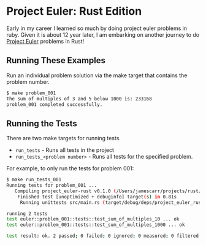 # Project Euler: Rust Edition

Early in my career I learned so much by doing project euler problems in ruby. Given it is about 12 year later,
I am embarking on another journey to do [Project Euler](https://projecteuler.net/) problems in Rust!

## Running These Examples

Run an individual problem solution via the make target that contains the problem number.

```bash
$ make problem_001
The sum of multiples of 3 and 5 below 1000 is: 233168
problem_001 completed successfully.

```

## Running the Tests

There are two make targets for running tests.

- `run_tests` - Runs all tests in the project
- `run_tests_<problem number>` - Runs all tests for the specified problem.

For example, to only run the tests for problem 001:

```bash
$ make run_tests_001
Running tests for problem_001 ...
   Compiling project_euler-rust v0.1.0 (/Users/jamescarr/projects/rust/project-euler-rust)
    Finished test [unoptimized + debuginfo] target(s) in 0.81s
     Running unittests src/main.rs (target/debug/deps/project_euler_rust-cd01e5e5c30bddb0)

running 2 tests
test euler::problem_001::tests::test_sum_of_multiples_10 ... ok
test euler::problem_001::tests::test_sum_of_multiples_1000 ... ok

test result: ok. 2 passed; 0 failed; 0 ignored; 0 measured; 0 filtered out; finished in 0.00s
```
